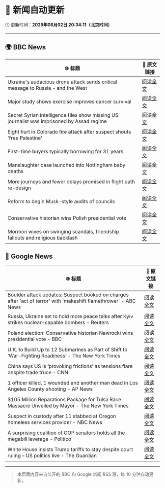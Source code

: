 # 🧠 新闻自动更新

🕒 更新时间：**2025年06月02日 20:34:11（北京时间）**

---

## 🌍 BBC News

| 🌐 标题 | 🔗 原文链接 |
|--------|-------------|
| Ukraine's audacious drone attack sends critical message to Russia - and the West | [阅读全文](https://www.bbc.com/news/articles/c0r1jv0rn0ko) |
| Major study shows exercise improves cancer survival | [阅读全文](https://www.bbc.com/news/articles/c8xgyw7k7veo) |
| Secret Syrian intelligence files show missing US journalist was imprisoned by Assad regime | [阅读全文](https://www.bbc.com/news/articles/cn84z5e8jjzo) |
| Eight hurt in Colorado fire attack after suspect shouts 'free Palestine' | [阅读全文](https://www.bbc.com/news/articles/cev47ze8vp3o) |
| First-time buyers typically borrowing for 31 years | [阅读全文](https://www.bbc.com/news/articles/c5y547vq9z1o) |
| Manslaughter case launched into Nottingham baby deaths | [阅读全文](https://www.bbc.com/news/articles/clyvg0vlkk0o) |
| More journeys and fewer delays promised in flight path re-design | [阅读全文](https://www.bbc.com/news/articles/c1e69qv1qwjo) |
| Reform to begin Musk-style audits of councils | [阅读全文](https://www.bbc.com/news/articles/cpw70j1k540o) |
| Conservative historian wins Polish presidential vote | [阅读全文](https://www.bbc.com/news/articles/cx27897vedno) |
| Mormon wives on swinging scandals, friendship fallouts and religious backlash | [阅读全文](https://www.bbc.com/news/articles/c20ndp1yzkxo) |

## 📰 Google News

| 🌐 标题 | 🔗 原文链接 |
|--------|-------------|
| Boulder attack updates: Suspect booked on charges after 'act of terror' with 'makeshift flamethrower' - ABC News | [阅读全文](https://news.google.com/rss/articles/CBMiogFBVV95cUxQM2JBUFk3QnU2QnNjNFpNV3N2NWZHRjlLUExSQ2hDb0cwWWVNM1JsLV9TU3NPOWt5aE5tVGlycC1sbkJNZE1vTjRCeGNiaEloTE1uXzU0N2VJZy1YdXI0b3Q1NDJRRTVBT05fVHZpc21WS3hOOGFvNGNGSG45SkNCT0pVZDB1V3JLaTZpY24yai1CWlB6bXlpcFR5OHdzVjAtR1HSAacBQVVfeXFMT2dTWUhXLUxuNVRTb2huRmdaMDktT2didGY2RGdVdlpiTVNmeEZpXzRyTTFtMXRfaUJNSG52cVRBRHE0Z0twX1VUbFFqZ2JUX2tWOFFKUjB4aWpjMm5tUkRnUGJkUXB6Vkh0UXlPcUc2YzRuOVp4TDlxbHNMU25yYTcyVUpIWlZqbWhIUHVnZHZycWdyOWdnYXg4SDM0bDk0Q0tCUE1SdVE?oc=5) |
| Russia, Ukraine set to hold more peace talks after Kyiv strikes nuclear-capable bombers - Reuters | [阅读全文](https://news.google.com/rss/articles/CBMiogFBVV95cUxOZGc1aVlHdXYyVW9uX0FiS2YwbFBjUUtJRW5Va0ZyLXlvZGJwUjkxRFVlQXl5VnV4NmoyQ2JwU0J3STRXSUFpaFJtUXdPOUI4b1BQVm1zMndZVHd5emE5TWFPVksxSzJjb0g5WDNVMnktaVNKZm5XaGpoSlVqMFdqT1p1SUlXTHRNcmFYdGZJdWJXREFNZ2J5XzgyVDQyRmhzSHc?oc=5) |
| Poland election: Conservative historian Nawrocki wins presidential vote - BBC | [阅读全文](https://news.google.com/rss/articles/CBMiWkFVX3lxTE9Vb0ZUZXhEZ0ZuNzVLcjFZc0Y2c2FrOXhPakFWRVlDVGF3bGNfNF9YcnhWSDJLdGJHUHR4a3UxWkNDeF9VWGYyd0NXZnFCem9QaURBdXdpNXk3d9IBX0FVX3lxTFBaX2VSaWV1b2xEbTlBZHFTUGhTenBMQ3Ata0RnYU13bEY4Y01uY21EQkNiWmtXSkRPeEFwNHdoQVduNE9kZGN5SVQzMFRFNDNfS1hUTDhHeFJsUWxEN2dJ?oc=5) |
| U.K. to Build Up to 12 Submarines as Part of Shift to ‘War-Fighting Readiness’ - The New York Times | [阅读全文](https://news.google.com/rss/articles/CBMingFBVV95cUxNeDBFa2h0dFRqWEw4bVlCdlJBUXJJY05ONG0zSk1HcmtoY0NiOGlVc2R2NThSMnVRUWxPX0doVjlpck1XYlBlZTRqVFBNRXJ5ZVRzbTgwRUZNQ2J6b3VhUFNxWmpVeW5VT0JseFd4S1lYY3hZSXRxaEVSRUM4Tk4tSFc4ajNZOXRpZnNRa1RvenZrSzhPaFcyT1ZKRmUzUQ?oc=5) |
| China says US is ‘provoking frictions’ as tensions flare despite trade truce - CNN | [阅读全文](https://news.google.com/rss/articles/CBMijAFBVV95cUxPMmN2QVBvUlpnV01vUm1kMGFaaGM0eUZ6bk9rdm90Mk9kME1zZ1lmTDRpQXE0WUNUamdjYzR0X0ZRQzk1elJiQzVmSV9QOFlPWWZoMXN2ZG1KMlZaUnFkbXh2NHFkUU5MRU5MaGhHMG5ZdUZIVU9VcDB2UDMxODFtODRzN2Y5YVN5VTVGNNIBkgFBVV95cUxOUUpzY191RENCTGxKNnR6QlIyQVZyc0tQMTJpZ05RS2E1QzkzUmx5MngxYWI2dHdHY3dXY1A3UUlqaDNGT3NkVXhSdGdybERLZVZ4X0JfMmsycWIxTkd5bkJyS2FQemF5cWZ2QkVaZEl6STRJSWNoaFNjd3RRZ3RBUHYyUkhKdDBOTzh5dm8xdTBjUQ?oc=5) |
| 1 officer killed, 1 wounded and another man dead in Los Angeles County shooting - AP News | [阅读全文](https://news.google.com/rss/articles/CBMirAFBVV95cUxQYzA4dmpfWjNDbzh4VHpIRURTcTlrTm81WV9uaXJoSmstN1A0R2x6cnZNN252SE9PUzNKdzZrdnJEb3pVMXF4LVJsSlRtdDVnZjFKVGVUUEYxYl96MGktMThJV0lYeHE5bTV4ZU5la29oOVF2SHUwX2lfRm1UbjMtdmFUSVBEWFdqYVN3SnJBM0RzNkpyM0RLSVBabHFSRHR3ZkQ4UnRBdDhHcGZE?oc=5) |
| $105 Million Reparations Package for Tulsa Race Massacre Unveiled by Mayor - The New York Times | [阅读全文](https://news.google.com/rss/articles/CBMif0FVX3lxTE9QejlCalBKb2pqYkwyQVhhd05lM0JvV1d3R0dpRVFHQzBROGRZRDBJMmJwTkxiT0xCNU1uR3lrYXFITjk5bzQ2M3ZyTWxER1RVb0ZmMzQxVjdEMlRHd3JPeVZJclNjejNxWU5LY3FlQ2dMbGM4ajVpNVdnb2tzMzA?oc=5) |
| Suspect in custody after 11 stabbed at Oregon homeless services provider - NBC News | [阅读全文](https://news.google.com/rss/articles/CBMiqAFBVV95cUxOb2kzd1V5S3ZkT05ZYlVFX0ozamRHUUVFU2lXMHRxOFBTTHktWFp2ekJueFdOSDRVS2N2dkt5c2hHbXJtQ18tUG13U2hVbzctYTdENXg0N2NUSlpXNEUtMkNaZjdXcnJaWkdCeHBFMjZVNW9PYWg0NkpadzJyZHNNdm91bzEtWFBmTERqSVFDQkRqUHJxN1Z4NUhVbDh6YmtJM1dFeXRNMTjSAVZBVV95cUxOT3FrN0luOWdXX21peDZKN3psTVNybkZKY21LazhBQXhzR25DcG0ySTd1SDVyUjRJNWV4VU1QdHlkWTdkRHo4RTA0TWhKN3ZGT19PcUZTZw?oc=5) |
| A surprising coalition of GOP senators holds all the megabill leverage - Politico | [阅读全文](https://news.google.com/rss/articles/CBMikgFBVV95cUxPNVo4cVRscnhDSDBRaEJrMnNwdC1qbFQwcWdYS0RocGcxelpSU1ZYc1lFeWFLTkdQMi1KZnkzNHZHU3UyekJ4aHQzSi1XcXIxOFM0bElJNjNsaTlTWHh0WkE2OFFSdWctcGtXZ3JfbEk0YmJrdTFyOEZSTFBIVE5Ec0w3LWI0VmpVMGMyaURrZUdxQQ?oc=5) |
| White House insists Trump tariffs to stay despite court ruling – US politics live - The Guardian | [阅读全文](https://news.google.com/rss/articles/CBMiqwFBVV95cUxPZ25BY1pZb0txWlpQbXdzQVpKMXpwYUNMSHI0X0tmcWZsQlpRZjlUbmFwUmJXOHlfTHhleV9GTFFzS29WTHY2bEtSWEZWeThwSzlqbm9kUl9mZnlFQ3JvdHJnb1pKWXdaZGgtSmNJdkNEWjhRNk9NSkswYTczcldSS2N3OVBkdHBVaUd6bThDdXY4Z3ppQjRsbTZ5dWxWQzlWVVdyemdjcDhmNlE?oc=5) |

---
> 本页面内容来自公开的 BBC 和 Google 新闻 RSS 源，每 10 分钟自动更新。